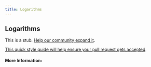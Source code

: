 ```yaml
---
title: Logarithms
---
```


## Logarithms

This is a stub. [Help our community expand it](https://github.com/freeCodeCamp/guide-articles/tree/master/articles/Math/Functions/Logarithms/index.md).

[This quick style guide will help ensure your pull request gets accepted](https://github.com/freeCodeCamp/guide-articles/blob/master/README.md).

<!-- The article goes here, in GitHub-flavored Markdown. Feel free to add YouTube videos, images, and CodePen/JSBin embeds  -->

#### More Information:
<!-- Please add any articles you think might be helpful to read before writing the article -->


